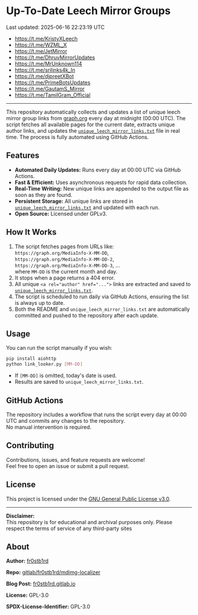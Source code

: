 # Up-To-Date Leech Mirror Groups

Last updated: 2025-06-16 22:23:19 UTC

- https://t.me/KristyXLeech
- https://t.me/WZML_X
- https://t.me/JetMirror
- https://t.me/DhruvMirrorUpdates
- https://t.me/MrUnknown114
- https://t.me/srilinks4k_In
- https://t.me/djpreetXBot
- https://t.me/PrimeBotsUpdates
- https://t.me/GautamS_Mirror
- https://t.me/TamilGram_Official

---

This repository automatically collects and updates a list of unique leech mirror group links from [graph.org](https://graph.org) every day at midnight (00:00 UTC). The script fetches all available pages for the current date, extracts unique author links, and updates the [`unique_leech_mirror_links.txt`](unique_leech_mirror_links.txt) file in real time. The process is fully automated using GitHub Actions.

## Features

- **Automated Daily Updates:** Runs every day at 00:00 UTC via GitHub Actions.
- **Fast & Efficient:** Uses asynchronous requests for rapid data collection.
- **Real-Time Writing:** New unique links are appended to the output file as soon as they are found.
- **Persistent Storage:** All unique links are stored in [`unique_leech_mirror_links.txt`](unique_leech_mirror_links.txt) and updated with each run.
- **Open Source:** Licensed under GPLv3.

## How It Works

1. The script fetches pages from URLs like:  
   `https://graph.org/MediaInfo-X-MM-DD`,  
   `https://graph.org/MediaInfo-X-MM-DD-2`,  
   `https://graph.org/MediaInfo-X-MM-DD-3`, ...  
   where `MM-DD` is the current month and day.
2. It stops when a page returns a 404 error.
3. All unique `<a rel="author" href="...">` links are extracted and saved to [`unique_leech_mirror_links.txt`](unique_leech_mirror_links.txt).
4. The script is scheduled to run daily via GitHub Actions, ensuring the list is always up to date.
5. Both the README and `unique_leech_mirror_links.txt` are automatically committed and pushed to the repository after each update.

## Usage

You can run the script manually if you wish:

```bash
pip install aiohttp
python link_looker.py [MM-DD]
```

- If `[MM-DD]` is omitted, today's date is used.
- Results are saved to `unique_leech_mirror_links.txt`.

## GitHub Actions

The repository includes a workflow that runs the script every day at 00:00 UTC and commits any changes to the repository.  
No manual intervention is required.

## Contributing

Contributions, issues, and feature requests are welcome!  
Feel free to open an issue or submit a pull request.

## License

This project is licensed under the [GNU General Public License v3.0](LICENSE).

---

**Disclaimer:**  
This repository is for educational and archival purposes only. Please respect the terms of service of any third-party sites

## About

**Author:** [fr0stb1rd](https://fr0stb1rd.gitlab.io/) 

**Repo:** [gitlab/fr0stb1rd/mdimg-localizer](https://gitlab.com/fr0stb1rd/mdimg-localizer)

**Blog Post:**  [fr0stb1rd.gitlab.io](https://fr0stb1rd.gitlab.io/posts/mdimg_localizer-automatic-markdown-image-localizer/)

**License:** GPL-3.0

**SPDX-License-Identifier:** GPL-3.0
